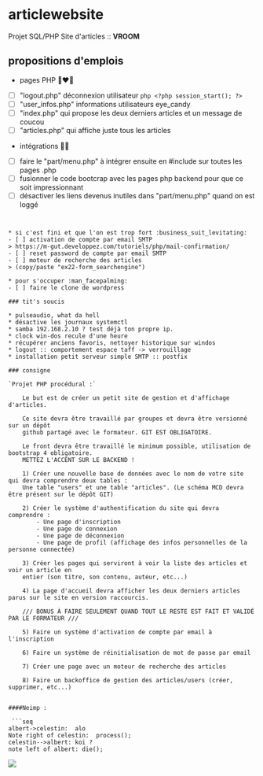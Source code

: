 # articlewebsite
Projet SQL/PHP Site d'articles :: __VROOM__

## propositions d'emplois
* pages PHP :couple_with_heart_woman_woman:
- [ ] "logout.php" déconnexion utilisateur ```php <?php session_start(); ?> ```
- [ ] "user_infos.php" informations utilisateurs eye_candy
- [ ] "index.php" qui propose les deux derniers articles et un message de coucou
- [ ] "articles.php" qui affiche juste tous les articles

* intégrations :man_juggling:
- [ ] faire le "part/menu.php" à intégrer ensuite en #include sur toutes les pages .php
- [ ] fusionner le code bootcrap avec les pages php backend pour que ce soit impressionnant
- [ ] désactiver les liens devenus inutiles dans "part/menu.php" quand on est loggé
>```php
<?php echo $link; ?>
```

* si c'est fini et que l'on est trop fort :business_suit_levitating:
- [ ] activation de compte par email SMTP
> https://m-gut.developpez.com/tutoriels/php/mail-confirmation/
- [ ] reset password de compte par email SMTP
- [ ] moteur de recherche des articles
> (copy/paste "ex22-form_searchengine")

* pour s'occuper :man_facepalming:
- [ ] faire le clone de wordpress

### tit's soucis

* pulseaudio, what da hell
* désactive les journaux systemctl
* samba 192.168.2.10 ? test déjà ton propre ip.
* clock win-dos recule d'une heure
* récupérer anciens favoris, nettoyer historique sur windos
* logout :: comportement espace taff -> verrouillage
* installation petit serveur simple SMTP :: postfix

### consigne

`Projet PHP procédural :`

    Le but est de créer un petit site de gestion et d'affichage d'articles.

    Ce site devra être travaillé par groupes et devra être versionné sur un dépôt
    github partagé avec le formateur. GIT EST OBLIGATOIRE.

    Le front devra être travaillé le minimum possible, utilisation de bootstrap 4 obligatoire.
    METTEZ L'ACCENT SUR LE BACKEND !

    1) Créer une nouvelle base de données avec le nom de votre site qui devra comprendre deux tables :
    Une table "users" et une table "articles". (Le schéma MCD devra être présent sur le dépôt GIT)

    2) Créer le système d'authentification du site qui devra comprendre :
        - Une page d'inscription
        - Une page de connexion
        - Une page de déconnexion
        - Une page de profil (affichage des infos personnelles de la personne connectée)

    3) Créer les pages qui serviront à voir la liste des articles et voir un article en
    entier (son titre, son contenu, auteur, etc...)

    4) La page d'accueil devra afficher les deux derniers articles parus sur le site en version raccourcis.

    /// BONUS À FAIRE SEULEMENT QUAND TOUT LE RESTE EST FAIT ET VALIDÉ PAR LE FORMATEUR ///

    5) Faire un système d'activation de compte par email à l'inscription

    6) Faire un système de réinitialisation de mot de passe par email

    7) Créer une page avec un moteur de recherche des articles

    8) Faire un backoffice de gestion des articles/users (créer, supprimer, etc...)


####Neimp :

 ```seq
albert->celestin:  alo
Note right of celestin:  process();
celestin-->albert: koi ?
note left of albert: die();
```
![](https://upload.wikimedia.org/wikipedia/en/8/85/Terminator2poster.jpg)